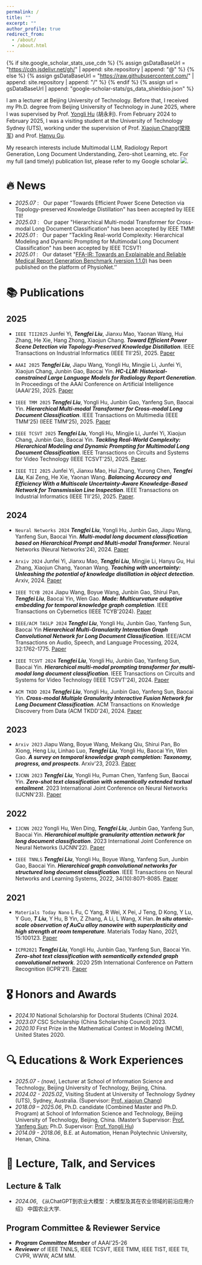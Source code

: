 ```yaml
---
permalink: /
title: ""
excerpt: ""
author_profile: true
redirect_from: 
  - /about/
  - /about.html
---
```


{% if site.google_scholar_stats_use_cdn %}
{% assign gsDataBaseUrl = "https://cdn.jsdelivr.net/gh/" | append: site.repository | append: "@" %}
{% else %}
{% assign gsDataBaseUrl = "https://raw.githubusercontent.com/" | append: site.repository | append: "/" %}
{% endif %}
{% assign url = gsDataBaseUrl | append: "google-scholar-stats/gs_data_shieldsio.json" %}

<span class='anchor' id='about-me'></span>

I am a lecturer at Beijing University of Technology. Before that, I received my Ph.D. degree from Beijing University of Technology in June 2025, where I was supervised by Prof. [Yongli Hu](https://ieeexplore.ieee.org/author/37420507000) (胡永利). From February 2024 to February 2025, I was a visiting student at the University of Technology Sydney (UTS), working under the supervision of Prof. [Xiaojun Chang](https://ieeexplore.ieee.org/author/37085779024)([常晓军](https://www.xiaojun.ai/)) and Prof. [Hanyu Gu](https://profiles.uts.edu.au/Hanyu.Gu).

My research interests include Multimodal LLM, Radiology Report Generation, Long Document Understanding, Zero-shot Learning, etc.
For my full (and timely) publication list, please refer to my Google scholar <a href='https://scholar.google.com/citations?user=Xt4l3tEAAAAJ&hl=zh-CN'><img src="https://img.shields.io/endpoint?url={{ url | url_encode }}&logo=Google%20Scholar&labelColor=f6f6f6&color=9cf&style=flat&label=citations"></a>.

<!-- https://img.shields.io/badge/Google%20Scholar-Yifan%20Zhu-blue?logo=Google%20Scholar -->
<!-- https://img.shields.io/endpoint?url=https%3A%2F%2Fcdn.jsdelivr.net%2Fgh%2Fzhuyf8899%2Fzhuyf8899.github.io%40google-scholar-stats%2Fgs_data_shieldsio.json&logo=Google%20Scholar&labelColor=f6f6f6&color=9cf&style=flat&label=citations -->
<!-- https://cdn.jsdelivr.net/gh/TengfeiLiu966/tengfeiliu966.github.io@google-scholar-stats/gs_data_shieldsio.json -->

# 🔥 News
<span class='anchor' id='-news'></span>

- *2025.07* : &nbsp; Our paper "Towards Efficient Power Scene Detection via Topology-preserved Knowledge Distillation" has been accepted by IEEE TII!
- *2025.03* : &nbsp; Our paper "Hierarchical Multi-modal Transformer for Cross-modal Long Document Classification" has been accepted by IEEE TMM!
- *2025.01* : &nbsp; Our paper "Tackling Real-world Complexity: Hierarchical Modeling and Dynamic Prompting for Multimodal Long Document Classification" has been accepted by IEEE TCSVT!
- *2025.01* : &nbsp; Our dataset "[FFA-IR: Towards an Explainable and Reliable Medical Report Generation Benchmark (version 1.1.0)](https://physionet.org/content/ffa-ir-medical-report/1.1.0/) has been published on the platform of PhysioNet.’’ 
<!-- - *2025.04*: &nbsp; Congratulations to [Qika](https://qikalin.github.io/)!, our co-worked study "Cross-modal Knowledge Diffusion-based Generation for Difference-aware Medical VQA" has been accepted by IEEE TIP! -->
<!-- - *2025.03*: &nbsp; I have been nominated as an associate editor of the [IEEE Transactions on Dependable and Secure Computing](https://www.computer.org/csdl/journal/tq/about/107350?title=Editorial%20Board&periodical=IEEE%20Transactions%20on%20Dependable%20and%20Secure%20Computing). -->
<!-- - *2025.01*: &nbsp; I have been nominated as an assistant editorial board member of the [CAAI Transactions on Intelligent Systems](https://tis.hrbeu.edu.cn/Corp/3300.aspx). -->
<!-- - *2025.01* : &nbsp; Congratulations to Yu Feng! our study PM-MOE has been accepted by WWW'25! -->
<!-- - *2024.12*: &nbsp; I have been awarded by the First Prize of  Safety Science and Technology Advancement Award by China Association of Work Safety [(中国安全生产协会安全科学科技进步一等奖)](https://www.china-safety.org.cn/api/file/20241218/1869300991283826688.pdf). -->
<!-- - *2024.12* : &nbsp; Congratulations to [Wenwen](https://faculty.cau.edu.cn/gww/), Xiao and Shuai. Three papers have been accepted by AAAI 2025! -->
<!-- - *2024.11* : &nbsp; We have lunached a special issue on "Generative AI for Infornation Fusion" in [Information Fusion (IF:14.2)](https://www.sciencedirect.com/special-issue/316104/genai-for-information-fusion), co-editored with [Dr. Qika Lin](https://qikalin.github.io/), [Dr. Kaize Shi](https://profiles.uts.edu.au/kaize.shi) and [Dr. Jie Ma](https://gr.xjtu.edu.cn/en/web/jiema). -->
<!-- - *2024.10* : &nbsp; Congratulations to [Haoran](https://lhrlab.github.io/), the paper Text2NKG been accepted by NeurIPS'24! -->
<!-- - *2024.10* : &nbsp; We appreciate Zhipu AI and the Chinese Information Processing Society of China for their funding support to our research through the [SMP-Zhipu AI Large Model Interdisciplinary Fund](http://www.cips-smp.org:8090/archives/ping-shen-jie-guo-gong-shi). -->
<!-- - *2024.09* : &nbsp; Congratulations to [Dan](https://zhangdan0602.github.io/)! The study of MCAP model has been accepted by ACM TOIS! -->
<!-- - *2024.08* : &nbsp; I have been elected as an executive member of [CCF Expert Committee on Big Data](https://www.ccf.org.cn/Chapters/TC/TC_Listing/TFBD/). -->
<!-- - *2024.07* : &nbsp; Congratulations to Yu! our study CP-Prompt has been accepted by MM'24! -->
<!-- - *2024.07* : &nbsp; Congratulations to Weibin for our outstanding work (RevGNN) been accepted by ACM TOIS! -->
<!-- - *2024.05* : &nbsp; Congratulations to [Fanjin](https://zfjsail.github.io/) and [Haoran](https://lhrlab.github.io/) for our outstanding work (OAG-Bench and ChatKBQA) been accepted by KDD'24 and ACL'24! -->
<!-- - *2024.01* : &nbsp; I have been elected as an executive member of [CCF Data Governance Development Committee](https://www.ccf.org.cn/sjzlfzwyh/). -->
<!-- - *2023.12*: &nbsp; I have joined as an editorial board member of the [Information Fusion](https://www.sciencedirect.com/journal/information-fusion/about/editorial-board).  -->
<!-- - *2023.10*: &nbsp; We have organized a special issue entitiled "Applied Artificial Intelligence Approach: Intelligent Data Processing and Mining with Online Behaviors" on [Electronics](https://www.mdpi.com/journal/electronics/special_issues/D3L8Y3L5S7), and we warmly welcome submissions! -->
<!-- - *2023.09*: &nbsp; As an assistant professor, I joined in the School of Computer Science, Beijing University of Posts and Telecommunications, and worked closely with <a href='https://teacher.bupt.edu.cn/songmeina/zh_CN/index.htm'>Prof. Meina Song</a>,  <a href='https://teacher.bupt.edu.cn/ouzhonghong/zh_CN/index.htm'>Prof. Zhonghong Ou</a>, and  <a href='https://teacher.bupt.edu.cn/ehaihong/zh_CN/index.htm'>Prof. Haihong E</a>.  -->

# 📚 Publications 
<span class='anchor' id='-publications'></span>

<!-- <div class='paper-box'><div class='paper-box-image'><div><div class="badge">CVPR 2016</div><img src='images/500x300.png' alt="sym" width="100%"></div></div>
<div class='paper-box-text' markdown="1">

[Deep Residual Learning for Image Recognition](https://openaccess.thecvf.com/content_cvpr_2016/papers/He_Deep_Residual_Learning_CVPR_2016_paper.pdf)

**Kaiming He**, Xiangyu Zhang, Shaoqing Ren, Jian Sun

[**Project**](https://scholar.google.com/citations?view_op=view_citation&hl=zh-CN&user=DhtAFkwAAAAJ&citation_for_view=DhtAFkwAAAAJ:ALROH1vI_8AC) <strong><span class='show_paper_citations' data='DhtAFkwAAAAJ:ALROH1vI_8AC'></span></strong>
- Lorem ipsum dolor sit amet, consectetur adipiscing elit. Vivamus ornare aliquet ipsum, ac tempus justo dapibus sit amet. 
</div>
</div>

- [Lorem ipsum dolor sit amet, consectetur adipiscing elit. Vivamus ornare aliquet ipsum, ac tempus justo dapibus sit amet](https://github.com), A, B, C, **CVPR 2020** -->

## 2025

- ```IEEE TII2025``` Junfei Yi, ***Tengfei Liu***, Jianxu Mao, Yaonan Wang, Hui Zhang, He Xie, Hang Zhong, Xiaojun Chang. ***Toward Efficient Power Scene Detection via Topology-Preserved Knowledge Distillation***. IEEE Transactions on Industrial Informatics (IEEE TII'25), 2025. [Paper](https://ieeexplore.ieee.org/abstract/document/11123553)

- ```AAAI 2025``` ***Tengfei Liu***, Jiapu Wang, Yongli Hu, Mingjie Li, Junfei Yi, Xiaojun Chang, Junbin Gao, Baocai Yin. ***HC-LLM: Historical-constrained Large Language Models for Radiology Report Generation***. In Proceedings of the AAAI Conference on Artificial Intelligence (AAAI'25), 2025. [Paper](https://ojs.aaai.org/index.php/AAAI/article/view/32596)
  
- ```IEEE TMM 2025``` ***Tengfei Liu***, Yongli Hu, Junbin Gao, Yanfeng Sun, Baocai Yin. ***Hierarchical Multi-modal Transformer for Cross-modal Long Document Classification***. IEEE Transactions on Multimedia (IEEE TMM'25) (IEEE TMM'25), 2025. [Paper](https://scholar.google.com/citations?view_op=view_citation&hl=zh-CN&user=Xt4l3tEAAAAJ&citation_for_view=Xt4l3tEAAAAJ:eQOLeE2rZwMC) 

- ```IEEE TCSVT 2025``` ***Tengfei Liu***, Yongli Hu, Mingjie Li, Junfei Yi, Xiaojun Chang, Junbin Gao, Baocai Yin. ***Tackling Real-World Complexity: Hierarchical Modeling and Dynamic Prompting for Multimodal Long Document Classification***. IEEE Transactions on Circuits and Systems for Video Technology (IEEE TCSVT'25), 2025. [Paper](https://ieeexplore.ieee.org/abstract/document/10869505).

- ```IEEE TII 2025``` Junfei Yi, Jianxu Mao, Hui Zhang, Yurong Chen, ***Tengfei Liu***, Kai Zeng, He Xie, Yaonan Wang. ***Balancing Accuracy and Efficiency With a Multiscale Uncertainty-Aware Knowledge-Based Network for Transmission Line Inspection***. IEEE Transactions on Industrial Informatics (IEEE TII'25), 2025. [Paper](https://ieeexplore.ieee.org/abstract/document/10841846/).

## 2024

- ``Neural Networks 2024`` ***Tengfei Liu***, Yongli Hu, Junbin Gao, Jiapu Wang, Yanfeng Sun, Baocai Yin. ***Multi-modal long document classification based on Hierarchical Prompt and Multi-modal Transformer***. Neural Networks (Neural Networks'24), 2024. [Paper](https://www.sciencedirect.com/science/article/pii/S0893608024002466)

- ``Arxiv 2024`` Junfei Yi, Jianxu Mao, ***Tengfei Liu***, Mingjie Li, Hanyu Gu, Hui Zhang, Xiaojun Chang, Yaonan Wang.  ***Teaching with uncertainty: Unleashing the potential of knowledge distillation in object detection***. Arxiv, 2024. [Paper](https://arxiv.org/abs/2406.06999) 

- ``IEEE TCYB 2024`` Jiapu Wang, Boyue Wang, Junbin Gao, Shirui Pan, ***Tengfei Liu***, Baocai Yin, Wen Gao. ***Made: Multicurvature adaptive embedding for temporal knowledge graph completion***. IEEE Transactions on Cybernetics (IEEE TCYB'2024). [Paper](https://ieeexplore.ieee.org/abstract/document/10535899)

- ``IEEE/ACM TASLP 2024`` ***Tengfei Liu***, Yongli Hu, Junbin Gao, Yanfeng Sun, Baocai Yin  ***Hierarchical Multi-Granularity Interaction Graph Convolutional Network for Long Document Classification***. IEEE/ACM Transactions on Audio, Speech, and Language Processing, 2024, 32:1762-1775. [Paper](https://ieeexplore.ieee.org/abstract/document/10452857) 

- ``IEEE TCSVT 2024`` ***Tengfei Liu***, Yongli Hu, Junbin Gao, Yanfeng Sun, Baocai Yin.  ***Hierarchical multi-modal prompting transformer for multi-modal long document classification***. IEEE Transactions on Circuits and Systems for Video Technology (IEEE TCSVT'24), 2024. [Paper](https://ieeexplore.ieee.org/abstract/document/10439279) 

- ``ACM TKDD 2024`` ***Tengfei Liu***, Yongli Hu, Junbin Gao, Yanfeng Sun, Baocai Yin. ***Cross-modal Multiple Granularity Interactive Fusion Network for Long Document Classification***. ACM Transactions on Knowledge Discovery from Data (ACM TKDD'24), 2024. [Paper](https://dl.acm.org/doi/abs/10.1145/3631711) 

## 2023

- ``Arxiv 2023`` Jiapu Wang, Boyue Wang, Meikang Qiu, Shirui Pan, Bo Xiong, Heng Liu, Linhao Luo, ***Tengfei Liu***, Yongli Hu, Baocai Yin, Wen Gao.  ***A survey on temporal knowledge graph completion: Taxonomy, progress, and prospects***. Arxiv'23, 2023. [Paper](https://arxiv.org/abs/2308.02457) 

- ```IJCNN 2023``` ***Tengfei Liu***, Yongli Hu, Puman Chen, Yanfeng Sun, Baocai Yin. ***Zero-shot text classification with semantically extended textual entailment***. 2023 International Joint Conference on Neural Networks (IJCNN'23). [Paper](https://ieeexplore.ieee.org/abstract/document/10191094)

## 2022

- ```IJCNN 2022``` Yongli Hu, Wen Ding, ***Tengfei Liu***, Junbin Gao, Yanfeng Sun, Baocai Yin. ***Hierarchical multiple granularity attention network for long document classification***. 2023 International Joint Conference on Neural Networks (IJCNN'22). [Paper](https://ieeexplore.ieee.org/abstract/document/9892046)

- ```IEEE TNNLS``` ***Tengfei Liu***, Yongli Hu, Boyue Wang, Yanfeng Sun, Junbin Gao, Baocai Yin. ***Hierarchical graph convolutional networks for structured long document classification***. IEEE Transactions on Neural Networks and Learning Systems, 2022, 34(10):8071-8085. [Paper](https://ieeexplore.ieee.org/abstract/document/9810897)

## 2021

- ```Materials Today Nano``` L Fu, C Yang, R Wei, X Pei, J Teng, D Kong, Y Lu, Y Guo, ***T Liu***, Y Hu, B Yin, Z Zhang, A Li, L Wang, X Han. ***In situ atomic-scale observation of AuCu alloy nanowire with superplasticity and high strength at room temperature***. Materials Today Nano, 2021, 15:100123. [Paper](https://www.sciencedirect.com/science/article/abs/pii/S2588842021000158)

- ```ICPR2021``` ***Tengfei Liu***, Yongli Hu, Junbin Gao, Yanfeng Sun, Baocai Yin. ***Zero-shot text classification with semantically extended graph convolutional network***. 2020 25th International Conference on Pattern Recognition (ICPR'21). [Paper](https://ieeexplore.ieee.org/abstract/document/9411914)

# 🎖 Honors and Awards
<span class='anchor' id='-honors-and-awards'></span>

- *2024.10* National Scholarship for Doctoral Students (China) 2024.
- *2023.07* CSC Scholarship (China Scholarship Council) 2023.
- *2020.10* First Prize in the Mathematical Contest in Modeling (MCM), United States 2020.

# 🔍 Educations & Work Experiences

<span class='anchor' id='-educations'></span>

- *2025.07 - (now)*, Lecturer at School of Information Science and Technology, Beijing University of Technology, Beijing, China. 
- *2024.02 - 2025.02*, Visiting Student at University of Technology Sydney (UTS), Sydney, Australia. (Supervisor: [Prof. xiaojun Chang](https://ieeexplore.ieee.org/author/37085779024))
- *2018.09 – 2025.06*, Ph.D. candidate (Combined Master and Ph.D. Program) at School of Information Science and Technology, Beijing University of Technology, Beijing, China. (Master’s Supervisor: [Prof. Yanfeng Sun](https://sist.bjut.edu.cn/info/1443/4066.htm); Ph.D. Supervisor: [Prof. Yongli Hu](https://sist.bjut.edu.cn/info/1443/4095.htm))
- *2014.09 - 2018.06*, B.E. at Automation, Henan Polytechnic University, Henan, China. 

# 🎤 Lecture, Talk, and Services
<span class='anchor' id='-social'></span>

## Lecture & Talk
- *2024.06*, 《从ChatGPT到农业大模型：大模型及其在农业领域的前沿应用介绍》 中国农业大学.

## Program Committee & Reviewer Service
- ***Program Committee Member*** of AAAI'25-26
- ***Reviewer*** of IEEE TNNLS, IEEE TCSVT, IEEE TMM, IEEE TIST, IEEE TII, CVPR, WWW, ACM MM.
